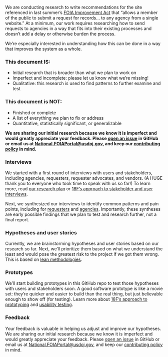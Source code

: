 We are conducting research to write recommendations for the site referenced in last summer’s [FOIA Improvement Act](https://www.justice.gov/oip/oip-summary-foia-improvement-act-2016) that “allows a member of the public to submit a request for records… to any agency from a single website.” At a minimum, our work requires researching how to send requests to agencies in a way that fits into their existing processes and doesn’t add a delay or otherwise burden the process.
 
We’re especially interested in understanding how this can be done in a way that improves the system as a whole.

### This document IS:
* Initial research that is broader than what we plan to work on
* Imperfect and incomplete: please let us know what we’re missing!
* Qualitative: this research is used to find patterns to further examine and test
 
### This document is NOT:
* Finished or complete
* A list of everything we plan to fix or address
* Quantitative, statistically significant, or generalizable
 
**We are sharing our initial research because we know it is imperfect and would greatly appreciate your feedback. Please [open an issue](https://github.com/18F/foia-recommendations/issues/new) in GitHub or email us at [National.FOIAPortal@usdoj.gov](mailto:National.FOIAPortal@usdoj.gov), and keep our [contributing policy](https://github.com/18F/foia-recommendations/blob/master/CONTRIBUTING.md) in mind.**
 
### Interviews
We started with a first round of interviews with users and stakeholders, including agencies, requesters, requester advocates, and vendors. (A HUGE thank you to everyone who took time to speak with us so far!) To learn more, read [our research plan](https://github.com/18F/foia-recommendations/blob/master/research-plan.md) or [18F’s approach to stakeholder and user interviews](https://methods.18f.gov/discover/stakeholder-and-user-interviews/).
 
Next, we synthesized our interviews to identify common patterns and pain points, including for [requesters](https://github.com/18F/foia-recommendations/blob/master/research-synthesis-requesters.md) and [agencies](https://github.com/18F/foia-recommendations/blob/master/research-synthesis-agencies.md). Importantly, these syntheses are early possible findings that we plan to test and research further, not a final report.
 
### Hypotheses and user stories
Currently, we are brainstorming hypotheses and user stories based on our research so far. Next, we’ll prioritize them based on what we understand the least and would pose the greatest risk to the project if we got them wrong. This is based on [lean methodologies](https://lean-product-design.18f.gov/). 
 
### Prototypes
We’ll start building prototypes in this GitHub repo to test those hypotheses with users and stakeholders soon. A good software prototype is like a movie set: they’re quicker and easier to build than the real thing, but just believable enough to show off (for testing). Learn more about [18F’s approach to prototyping](https://methods.18f.gov/make/prototyping/) and [usability testing](https://methods.18f.gov/validate/usability-testing/).
 
### Feedback
Your feedback is valuable in helping us adjust and improve our hypotheses. We are sharing our initial research because we know it is imperfect and would greatly appreciate your feedback. Please [open an issue](https://github.com/18F/foia-recommendations/issues/new) in GitHub or email us at [National.FOIAPortal@usdoj.gov](mailto:National.FOIAPortal@usdoj.gov), and keep our [contributing policy](https://github.com/18F/foia-recommendations/blob/master/CONTRIBUTING.md) in mind.
